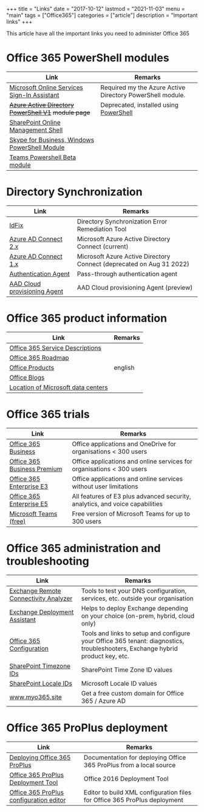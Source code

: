 +++
title = "Links"
date = "2017-10-12"
lastmod = "2021-11-03"
menu = "main"
tags = ["Office365"]
categories = ["article"]
description = "Important links"
+++

This article have all the important links you need to administer Office 365
 <!--more-->
 
# Office 365 PowerShell modules

Link | Remarks
--- | ---
<a href="https://www.microsoft.com/en-us/download/details.aspx?id=28177" target="_blank">Microsoft Online Services Sign-In Assistant</a> | Required my the Azure Active Directory PowerShell module.
<a href="http://connect.microsoft.com/site1164/Downloads/DownloadDetails.aspx?DownloadID=59185" target="_blank">~~Azure Active Directory PowerShell V1~~</a> ~~module page~~ | Deprecated, installed using <a href="../post/ps-module">PowerShell</a>
<a href="http://www.microsoft.com/download/details.aspx?id=35588" target="_blank">SharePoint Online Management Shell</a> |
<a href="http://www.microsoft.com/en-us/download/details.aspx?id=39366" target="_blank">Skype for Business, Windows PowerShell Module</a> |
<a href="https://www.powershellgallery.com/packages/MicrosoftTeams/" target="_blank">Teams Powershell Beta module</a> |

# Directory Synchronization

Link | Remarks
--- | ---
<a href="https://www.microsoft.com/en-us/download/details.aspx?id=36832" target="_blank">IdFix</a> | Directory Synchronization Error Remediation Tool
<a href="https://www.microsoft.com/en-us/download/details.aspx?id=47594" target="_blank">Azure AD Connect 2.x</a> | Microsoft Azure Active Directory Connect (current)
<a href="https://www.microsoft.com/en-us/download/details.aspx?id=103336" target="_blank">Azure AD Connect 1.x</a> | Microsoft Azure Active Directory Connect (deprecated on Aug 31 2022)
<a href="https://download.msappproxy.net/Subscription/00000000-0000-0000-0000-000000000000/Connector/ptaDownloadConnectorInstaller" target="_blank">Authentication Agent | Pass-through authentication agent
<a href="https://download.msappproxy.net/Subscription/00000000-0000-0000-0000-000000000000/Connector/previewProvisioningAgentInstaller" target="_blank">AAD Cloud provisioning Agent | AAD Cloud provisioning Agent (preview)


# Office 365 product information
Link | Remarks
--- | ---
<a href="http://aka.ms/o365sd" target="_blank">Office 365 Service Descriptions</a> | 
<a href="http://roadmap.office.com" target="_blank">Office 365 Roadmap</a> | 
<a href="http://products.office.com/en-us/" target="_blank">Office Products</a> | english
<a href="http://blogs.office.com" target="_blank">Office Blogs</a> | 
<a href="http://o365datacentermap.azurewebsites.net/ " target="_blank">Location of Microsoft data centers</a> | 

# Office 365 trials
Link | Remarks
--- | ---
<a href="https://signup.microsoft.com/Signup?OfferId=8368ac6a-5797-4859-b2ec-4d32330277c9&dl=O365_BUSINESS" target="_blank">Office 365 Business</a> | Office applications and OneDrive for organisations < 300 users
<a href="https://signup.microsoft.com/Signup?OfferId=467eab54-127b-42d3-b046-3844b860bebf&dl=O365_BUSINESS_PREMIUM" target="_blank">Office 365 Business Premium</a> | Office applications and online services for organisations < 300 users
<a href="https://signup.microsoft.com/Signup?OfferId=B07A1127-DE83-4a6d-9F85-2C104BDAE8B4&dl=ENTERPRISEPACK" target="_blank">Office 365 Enterprise E3</a> | Office applications and online services without user limitations
<a href="https://signup.microsoft.com/Signup?OfferId=101bde18-5ffb-4d79-a47b-f5b2c62525b3&dl=ENTERPRISEPREMIUM" target="_blank">Office 365 Enterprise E5</a> | All features of E3 plus advanced security, analytics, and voice capabilities
<a href="https://products.office.com/en-us/microsoft-teams/free" target="_blank">Microsoft Teams (free)</a> | Free version of Microsoft Teams for up to 300 users

# Office 365 administration and troubleshooting
Link | Remarks
--- | ---
<a href="http://aka.ms/exrca" target="_blank">Exchange Remote Connectivity Analyzer</a> | Tools to test your DNS configuration, services, etc. outside your organisation
<a href="http://aka.ms/exdeploy" target="_blank">Exchange Deployment Assistant</a> | Helps to deploy Exchange depending on your choice (on-prem, hybrid, cloud only)
<a href="https://configure.office.com" target="_blank">Office 365 Configuration</a> | Tools and links to setup and configure your Office 365 tenant: diagnostics, troubleshooters, Exchange hybrid product key, etc.
<a href="http://blog.jussipalo.com/2013/10/list-of-sharepoint-timezoneid-values.html" target="_blank">SharePoint Timezone IDs</a> | SharePoint Time Zone ID values
<a href="https://msdn.microsoft.com/en-us/library/ms912047(v=winembedded.10).aspx" target="_blank">SharePoint Locale IDs</a> | Microsoft Locale ID values
<a href="https://www.myo365.site" target="_blank">www.myo365.site</a> | Get a free custom domain for Office 365 / Azure AD

# Office 365 ProPlus deployment
Link | Remarks
--- | ---
<a href="http://aka.ms/odt" target="_blank">Deploying Office 365 ProPlus</a> | Documentation for deploying Office 365 ProPlus from a local source
<a href="http://aka.ms/odt2016" target="_blank">Office 365 ProPlus Deployment Tool</a> | Office 2016 Deployment Tool
<a href="https://officedev.github.io/Office-IT-Pro-Deployment-Scripts/XmlEditor.html" target="_blank">Office 365 ProPlus configuration editor</a> | Editor to build XML configuration files for Office 365 ProPlus deployment


